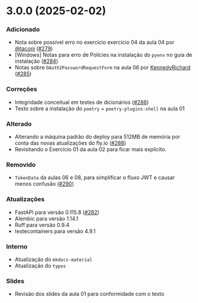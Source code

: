 # 3.0.0 (2025-02-02)

### Adicionado

- Nota sobre possível erro no exercicio exercício 04 da aula 04 por [@taconi](https://github.com/taconi) ([#279](https://github.com/dunossauro/fastapi-do-zero/issues/279))
- [Windows] Notas para erro de Policies na instalação do `pyenv` no guia de instalação ([#284](https://github.com/dunossauro/fastapi-do-zero/issues/284))
- Notas sobre `OAuth2PasswordRequestForm` na aula 06 por [KennedyRichard](https://github.com/KennedyRichard) ([#285](https://github.com/dunossauro/fastapi-do-zero/issues/285))

### Correções

- Integridade conceitual em testes de dicionários ([#286](https://github.com/dunossauro/fastapi-do-zero/issues/286))
- Texto sobre a instalação do `poetry` + `poetry-plugins-shell` na aula 01

### Alterado

- Alterando a máquina padrão do deploy para 512MB de memória por conta das novas atualizações do fly.io ([#288](https://github.com/dunossauro/fastapi-do-zero/issues/288))
- Revisitando o Exercício 01 da aula 02 para ficar mais explícito.

### Removido

- `TokenData` da aulas 06 e 08, para simplificar o fluxo JWT e causar menos confusão ([#290](https://github.com/dunossauro/fastapi-do-zero/issues/290))

### Atualizações

- FastAPI para versão 0.115.8 ([#282](https://github.com/dunossauro/fastapi-do-zero/issues/282))
- Alembic para versão 1.14.1
- Ruff para versão 0.9.4
- testecontainers para versão 4.9.1

### Interno

- Atualização do `mkdocs-material`
- Atualização do `typos`

### Slides

- Revisão dos slides da aula 01 para conformidade com o texto
